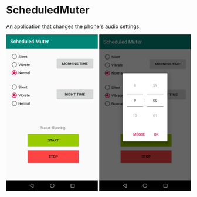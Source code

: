 # ScheduledMuter
An application that changes the phone's audio settings.

<img src="imgs/Screenshot1.png" width="250">
<img src="imgs/Screenshot2.png" width="250">
